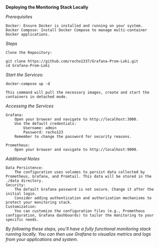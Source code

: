 **Deploying the Monitoring Stack Locally**

*Prerequisites*

    Docker: Ensure Docker is installed and running on your system.
    Docker Compose: Install Docker Compose to manage multi-container Docker applications.

*Steps*

    Clone the Repository:
    
    git clone https://github.com/recho1337/Grafana-Prom-Loki.git
    cd Grafana-Prom-Loki

*Start the Services:*

```docker-compose up -d```

    This command will pull the necessary images, create and start the containers in detached mode.

*Accessing the Services*

    Grafana:
        Open your browser and navigate to http://localhost:3000.
        Use the default credentials:
            Username: admin
            Password: recho123
        Remember to change the password for security reasons.

    Prometheus:
        Open your browser and navigate to http://localhost:9090.

*Additional Notes*

    Data Persistence:
        The configuration uses volumes to persist data collected by Prometheus, Grafana, and Promtail. This data will be stored in the ./data directory.
    Security:
        The default Grafana password is not secure. Change it after the initial login.
        Consider adding authentication and authorization mechanisms to protect your monitoring stack.
    Customization:
        You can customize the configuration files (e.g., Prometheus configuration, Grafana dashboards) to tailor the monitoring to your specific needs.

*By following these steps, you'll have a fully functional monitoring stack running locally. You can then use Grafana to visualize metrics and logs from your applications and system.*
